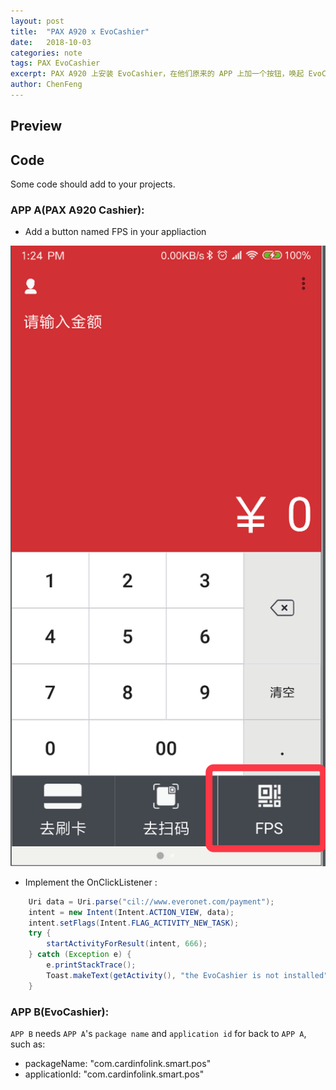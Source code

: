 ```yaml
---
layout: post
title:  "PAX A920 x EvoCashier"
date:   2018-10-03
categories: note
tags: PAX EvoCashier
excerpt: PAX A920 上安装 EvoCashier，在他们原来的 APP 上加一个按钮，唤起 EvoCashier...
author: ChenFeng
---
```


## Preview



## Code

Some code should add to your projects.

### APP A(PAX A920 Cashier):

* Add a button named FPS in your appliaction

![](../image/fps.png)

* Implement the OnClickListener :

```java
    Uri data = Uri.parse("cil://www.everonet.com/payment");
    intent = new Intent(Intent.ACTION_VIEW, data);
    intent.setFlags(Intent.FLAG_ACTIVITY_NEW_TASK);
    try {
        startActivityForResult(intent, 666);
    } catch (Exception e) {
        e.printStackTrace();
        Toast.makeText(getActivity(), "the EvoCashier is not installed", Toast.LENGTH_SHORT).show();
    }
```

### APP B(EvoCashier):

`APP B` needs `APP A`'s `package name` and `application id` for back to `APP A`, such as:

* packageName: "com.cardinfolink.smart.pos"
* applicationId: "com.cardinfolink.smart.pos"
